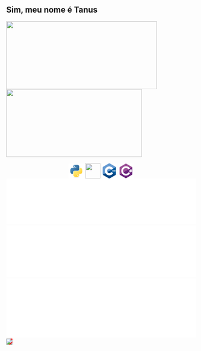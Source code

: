 ## Sim, meu nome é Tanus
<div>
  <img align="center" width="400" height="180" src="https://github-readme-stats.vercel.app/api?username=tanusszabo&theme=calm&show_icons=true&rank_icon=github&include_all_commits=true" />
  <img align="center" width="360" height="180" src="https://github-readme-stats.vercel.app/api/top-langs/?username=tanusszabo&theme=calm&layout=compact" />
</div>

<div style="display: inline_block" align="center"><br>
  <img align="center" height="40" width="40" src="https://github.com/devicons/devicon/blob/master/icons/python/python-original.svg">
  <img align="center" height="40" width="40" src="https://upload.wikimedia.org/wikipedia/commons/b/b8/Fortran_logo.svg">
  <img align="center" height="40" width="40" src="https://github.com/devicons/devicon/blob/master/icons/cplusplus/cplusplus-original.svg">
  <img align="center" height="40" width="40" src="https://github.com/devicons/devicon/blob/master/icons/csharp/csharp-original.svg">
</div>

<div>
  <a href="mailto:tanusszabo@gmail.com" target="_blank"><img src="https://github.com/tanusszabo/tanusszabo/blob/main/logos/gmail.svg" style="background-color:red;"></a>
  <a href="https://www.linkedin.com/in/tanusszabo/" target="_blank"><img src="https://github.com/tanusszabo/tanusszabo/blob/main/logos/linkedin.svg" style="background-color:red;"></a>
  <a href="https://www.youtube.com/c/tanusszabo" target="_blank"><img src="https://github.com/tanusszabo/tanusszabo/blob/main/logos/youtube.svg" style="background-color:red;"></a>
  <a href="https://www.instagram.com/tanusszabo/" target="_blank"><img src="https://github.com/tanusszabo/tanusszabo/blob/main/logos/intagram.svg" style="background-color:red;"></a>
</div>
